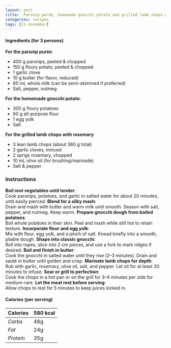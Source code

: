 ```yaml
---
layout: post
title:  Parsnip purée, homemade gnocchi potato and grilled lamb chops with rosemary
categories: recipes
tags: [11-november]
---
```


#### Ingredients (for 3 persons)

**For the parsnip purée**:
- 400 g parsnips, peeled & chopped
- 150 g floury potato, peeled & chopped
- 1 garlic clove
- 10 g butter (for flavor, reduced)
- 60 mL whole milk (can be semi-skimmed if preferred)
- Salt, pepper, nutmeg

**For the homemade gnocchi potato**:
- 300 g floury potatoes
- 60 g all-purpose flour
- 1 egg yolk
- Salt

**For the grilled lamb chops with rosemary**
- 3 lean lamb chops (about 360 g total)
- 2 garlic cloves, minced
- 2 sprigs rosemary, chopped
- 10 mL olive oil (for brushing/marinade)
- Salt & pepper

### Instructions

**Boil root vegetables until tender**: <br/>
Cook parsnips, potatoes, and garlic in salted water for about 20 minutes, until easily pierced.
**Blend for a silky mash**: <br/>
Drain and mash with butter and warm milk until smooth. Season with salt, pepper, and nutmeg. Keep warm.
**Prepare gnocchi dough from boiled potatoes**: <br/>
Boil whole potatoes in their skin. Peel and mash while still hot to retain texture.
**Incorporate flour and egg yolk**: <br/>
Mix with flour, egg yolk, and a pinch of salt. Knead briefly into a smooth, pliable dough.
**Shape into classic gnocchi**: <br/>
Roll into ropes, slice into 2 cm pieces, and use a fork to mark ridges if desired.
**Boil and finish in butter**: <br/>
Cook the gnocchi in salted water until they rise (2–3 minutes). Drain and sauté in butter until golden and crisp.
**Marinate lamb chops for depth**: <br/>
Rub with garlic, rosemary, olive oil, salt, and pepper. Let sit for at least 30 minutes to infuse.
**Sear or grill to perfection**: <br/>
Cook the chops in a hot pan or on the grill for 3–4 minutes per side for medium-rare.
**Let the meat rest before serving**: <br/>
Allow chops to rest for 5 minutes to keep juices locked in.

#### Calories (per serving)

| **Calories** | 580 kcal |
| ----------- | ----------- |
| *Carbs* | 48g |
| *Fat* | 24g |
| *Protein* | 35g |